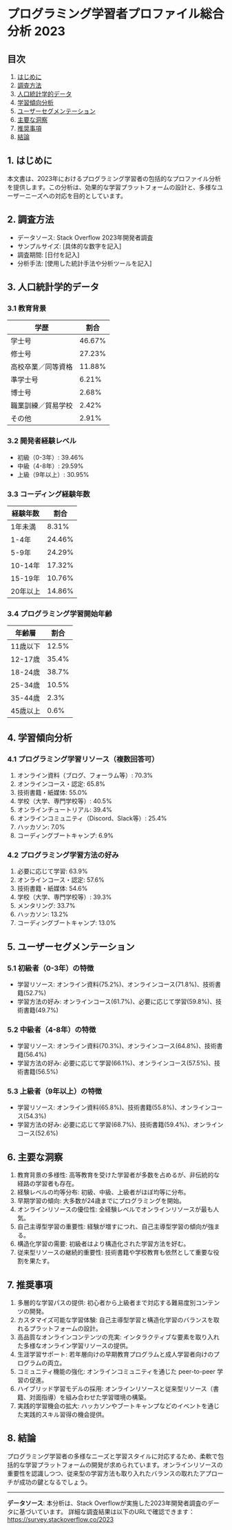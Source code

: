 # プログラミング学習者プロファイル総合分析 2023

## 目次
1. [はじめに](#はじめに)
2. [調査方法](#調査方法)
3. [人口統計学的データ](#人口統計学的データ)
4. [学習傾向分析](#学習傾向分析)
5. [ユーザーセグメンテーション](#ユーザーセグメンテーション)
6. [主要な洞察](#主要な洞察)
7. [推奨事項](#推奨事項)
8. [結論](#結論)

## 1. はじめに

本文書は、2023年におけるプログラミング学習者の包括的なプロファイル分析を提供します。この分析は、効果的な学習プラットフォームの設計と、多様なユーザーニーズへの対応を目的としています。

## 2. 調査方法

- データソース: Stack Overflow 2023年開発者調査
- サンプルサイズ: [具体的な数字を記入]
- 調査期間: [日付を記入]
- 分析手法: [使用した統計手法や分析ツールを記入]

## 3. 人口統計学的データ

### 3.1 教育背景
| 学歴 | 割合 |
|------|------|
| 学士号 | 46.67% |
| 修士号 | 27.23% |
| 高校卒業／同等資格 | 11.88% |
| 準学士号 | 6.21% |
| 博士号 | 2.68% |
| 職業訓練／貿易学校 | 2.42% |
| その他 | 2.91% |

### 3.2 開発者経験レベル
- 初級（0-3年）: 39.46%
- 中級（4-8年）: 29.59%
- 上級（9年以上）: 30.95%

### 3.3 コーディング経験年数
| 経験年数 | 割合 |
|----------|------|
| 1年未満 | 8.31% |
| 1-4年 | 24.46% |
| 5-9年 | 24.29% |
| 10-14年 | 17.32% |
| 15-19年 | 10.76% |
| 20年以上 | 14.86% |

### 3.4 プログラミング学習開始年齢
| 年齢層 | 割合 |
|--------|------|
| 11歳以下 | 12.5% |
| 12-17歳 | 35.4% |
| 18-24歳 | 38.7% |
| 25-34歳 | 10.5% |
| 35-44歳 | 2.3% |
| 45歳以上 | 0.6% |

## 4. 学習傾向分析

### 4.1 プログラミング学習リソース（複数回答可）
1. オンライン資料（ブログ、フォーラム等）: 70.3%
2. オンラインコース・認定: 65.8%
3. 技術書籍・紙媒体: 55.0%
4. 学校（大学、専門学校等）: 40.5%
5. オンラインチュートリアル: 39.4%
6. オンラインコミュニティ（Discord、Slack等）: 25.4%
7. ハッカソン: 7.0%
8. コーディングブートキャンプ: 6.9%

### 4.2 プログラミング学習方法の好み
1. 必要に応じて学習: 63.9%
2. オンラインコース・認定: 57.6%
3. 技術書籍・紙媒体: 54.6%
4. 学校（大学、専門学校等）: 39.3%
5. メンタリング: 33.7%
6. ハッカソン: 13.2%
7. コーディングブートキャンプ: 13.0%

## 5. ユーザーセグメンテーション

### 5.1 初級者（0-3年）の特徴
- 学習リソース: オンライン資料(75.2%)、オンラインコース(71.8%)、技術書籍(52.7%)
- 学習方法の好み: オンラインコース(61.7%)、必要に応じて学習(59.8%)、技術書籍(49.7%)

### 5.2 中級者（4-8年）の特徴
- 学習リソース: オンライン資料(70.3%)、オンラインコース(64.8%)、技術書籍(56.4%)
- 学習方法の好み: 必要に応じて学習(66.1%)、オンラインコース(57.5%)、技術書籍(56.5%)

### 5.3 上級者（9年以上）の特徴
- 学習リソース: オンライン資料(65.8%)、技術書籍(55.8%)、オンラインコース(54.3%)
- 学習方法の好み: 必要に応じて学習(68.7%)、技術書籍(59.4%)、オンラインコース(52.6%)

## 6. 主要な洞察

1. 教育背景の多様性: 高等教育を受けた学習者が多数を占めるが、非伝統的な経路の学習者も存在。
2. 経験レベルの均等分布: 初級、中級、上級者がほぼ均等に分布。
3. 早期学習の傾向: 大多数が24歳までにプログラミングを開始。
4. オンラインリソースの優位性: 全経験レベルでオンラインリソースが最も人気。
5. 自己主導型学習の重要性: 経験が増すにつれ、自己主導型学習の傾向が強まる。
6. 構造化学習の需要: 初級者はより構造化された学習方法を好む。
7. 従来型リソースの継続的重要性: 技術書籍や学校教育も依然として重要な役割を果たす。

## 7. 推奨事項

1. 多層的な学習パスの提供: 初心者から上級者まで対応する難易度別コンテンツの開発。
2. カスタマイズ可能な学習体験: 自己主導型学習と構造化学習のバランスを取れるプラットフォームの設計。
3. 高品質なオンラインコンテンツの充実: インタラクティブな要素を取り入れた多様なオンライン学習リソースの提供。
4. 生涯学習サポート: 若年層向けの早期教育プログラムと成人学習者向けのプログラムの両立。
5. コミュニティ機能の強化: オンラインコミュニティを通じた peer-to-peer 学習の促進。
6. ハイブリッド学習モデルの採用: オンラインリソースと従来型リソース（書籍、対面指導）を組み合わせた学習環境の構築。
7. 実践的学習機会の拡大: ハッカソンやブートキャンプなどのイベントを通じた実践的スキル習得の機会提供。

## 8. 結論

プログラミング学習者の多様なニーズと学習スタイルに対応するため、柔軟で包括的な学習プラットフォームの開発が求められています。オンラインリソースの重要性を認識しつつ、従来型の学習方法も取り入れたバランスの取れたアプローチが成功の鍵となるでしょう。

---

**データソース**: 
本分析は、Stack Overflowが実施した2023年開発者調査のデータに基づいています。
詳細な調査結果は以下のURLで確認できます：https://survey.stackoverflow.co/2023

